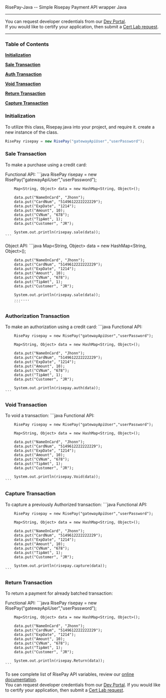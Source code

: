 RisePay-Java -- Simple Risepay Payment API wrapper Java

<hr>
You can request developer credentials from our <a href='http://sales.risepay.com/rise-dev-access.html'>Dev Portal</a>.</br> If you would like to certify your application, then submit a <a href='http://sales.risepay.com/rise-cert-lab-access.html'>Cert Lab request</a>.
<hr>

### Table of Contents
**[Initialization](#initialization)**

**[Sale Transaction](#sale-transaction)**

**[Auth Transaction](#authorization-transaction)**

**[Void Transaction](#void-transaction)**

**[Return Transaction](#return-transaction)**

**[Capture Transaction](#capture-transaction)**



### Initialization
To utilize this class, Risepay.java into your project, and require it.
create a new instance of the class.

  ```java	
  RisePay risepay = new RisePay("gatewayApiUser","userPassword");
  ```


### Sale Transaction
To make a purchase using a credit card:

Functional API:	
	```java	
        RisePay risepay = new RisePay("gatewayApiUser","userPassword");
        
        Map<String, Object> data = new HashMap<String, Object>();
        
        data.put("NameOnCard", "Jhonn");
        data.put("CardNum", "5149612222222229");
        data.put("ExpDate", "1214");
        data.put("Amount", 10);
        data.put("CVNum", "678");
        data.put("TipAmt", 1);
        data.put("Customer", "JR");
        
        System.out.println(risepay.sale(data)); 	
	```
Object API:
	```java	
        Map<String, Object> data = new HashMap<String, Object>();
        
        data.put("NameOnCard", "Jhonn");
        data.put("CardNum", "5149612222222229");
        data.put("ExpDate", "1214");
        data.put("Amount", 10);
        data.put("CVNum", "678");
        data.put("TipAmt", 1);
        data.put("Customer", "JR");
        
        System.out.println(risepay.sale(data));    
        .......
        ```	
        
### Authorization Transaction
To make an authorization using a credit card:
	```java	
	Functional API:	
	
        RisePay risepay = new RisePay("gatewayApiUser","userPassword");
        
        Map<String, Object> data = new HashMap<String, Object>();
        
        data.put("NameOnCard", "Jhonn");
        data.put("CardNum", "5149612222222229");
        data.put("ExpDate", "1214");
        data.put("Amount", 10);
        data.put("CVNum", "678");
        data.put("TipAmt", 1);
        data.put("Customer", "JR");
        
        System.out.println(risepay.auth(data)); 	
	```
### Void Transaction

To void a transaction:
	```java	
	Functional API:	
	
        RisePay risepay = new RisePay("gatewayApiUser","userPassword");
        
        Map<String, Object> data = new HashMap<String, Object>();
        
        data.put("NameOnCard", "Jhonn");
        data.put("CardNum", "5149612222222229");
        data.put("ExpDate", "1214");
        data.put("Amount", 10);
        data.put("CVNum", "678");
        data.put("TipAmt", 1);
        data.put("Customer", "JR");
        
        System.out.println(risepay.Void(data)); 
	```
### Capture Transaction

To capture a previously Authorized transaction:
	```java	
	Functional API:	
	
        RisePay risepay = new RisePay("gatewayApiUser","userPassword");
        
        Map<String, Object> data = new HashMap<String, Object>();
        
        data.put("NameOnCard", "Jhonn");
        data.put("CardNum", "5149612222222229");
        data.put("ExpDate", "1214");
        data.put("Amount", 10);
        data.put("CVNum", "678");
        data.put("TipAmt", 1);
        data.put("Customer", "JR");
        
        System.out.println(risepay.capture(data)); 
	```

### Return Transaction

To return a payment for already batched transaction:
	
Functional API:	
	```java	
        RisePay risepay = new RisePay("gatewayApiUser","userPassword");
        
        Map<String, Object> data = new HashMap<String, Object>();
        
        data.put("NameOnCard", "Jhonn");
        data.put("CardNum", "5149612222222229");
        data.put("ExpDate", "1214");
        data.put("Amount", 10);
        data.put("CVNum", "678");
        data.put("TipAmt", 1);
        data.put("Customer", "JR");
        
        System.out.println(risepay.Return(data)); 
	```

To see complete list of RisePay API variables, review our <a href='https://gateway1.risepay.com/vt/nethelp/Documents/processcreditcard.htm'>online documentation</a>. </br> You can request developer credentials from our <a href='http://sales.risepay.com/rise-dev-access.html'>Dev Portal</a>.  If you would like to certify your application, then submit a <a href='http://sales.risepay.com/rise-cert-lab-access.html'>Cert Lab request</a>.	

